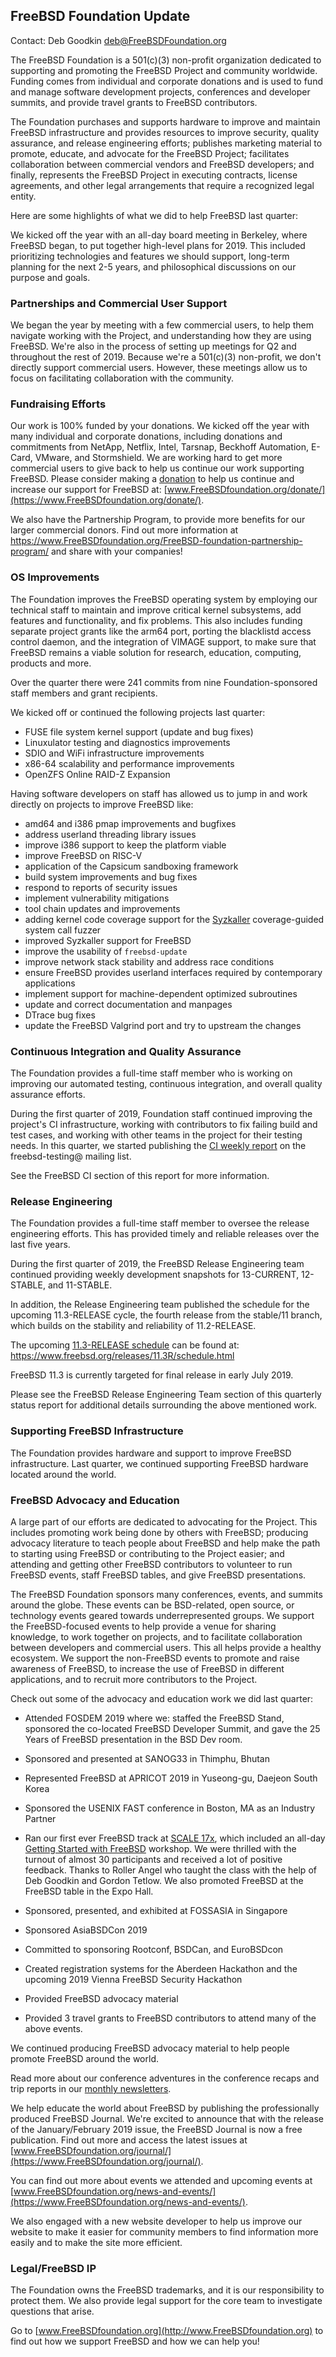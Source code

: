## FreeBSD Foundation Update ##

Contact: Deb Goodkin <deb@FreeBSDFoundation.org>  

The FreeBSD Foundation is a 501(c)(3) non-profit organization dedicated to
supporting and promoting the FreeBSD Project and community worldwide.
Funding comes from individual and corporate donations and is used to fund
and manage software development projects, conferences and developer summits,
and provide travel grants to FreeBSD contributors.

The Foundation purchases and supports hardware to improve and maintain
FreeBSD infrastructure and provides resources to improve security,
quality assurance, and release engineering efforts; publishes
marketing material to promote, educate, and advocate for the FreeBSD Project;
facilitates collaboration between commercial vendors and FreeBSD developers;
and finally, represents the FreeBSD Project in executing contracts,
license agreements, and other legal arrangements that require
a recognized legal entity.

Here are some highlights of what we did to help FreeBSD last quarter:

We kicked off the year with an all-day board meeting in Berkeley,
where FreeBSD began, to put together high-level plans for 2019.
This included prioritizing technologies and features we should support,
long-term planning for the next 2-5 years, and philosophical discussions
on our purpose and goals.

### Partnerships and Commercial User Support ###

We began the year by meeting with a few commercial users, to help them
navigate working with the Project, and understanding how they are using
FreeBSD.  We're also in the process of setting up meetings for Q2 and
throughout the rest of 2019. Because we're a 501(c)(3) non-profit, we
don't directly support commercial users.
However, these meetings allow us to focus on facilitating collaboration
with the community.

### Fundraising Efforts ###

Our work is 100% funded by your donations. We kicked off the year with many
individual and corporate donations, including donations and commitments from
NetApp, Netflix, Intel, Tarsnap, Beckhoff Automation, E-Card, VMware, and
Stormshield. We are working hard to get more commercial users to give back
to help us continue our work supporting FreeBSD.
Please consider making a
[donation](https://www.FreeBSDfoundation.org/donate/)
to help us continue and increase our support for FreeBSD at:
[www.FreeBSDfoundation.org/donate/](https://www.FreeBSDfoundation.org/donate/).

We also have the Partnership Program, to provide more benefits for our
larger commercial donors. Find out more information at
https://www.FreeBSDfoundation.org/FreeBSD-foundation-partnership-program/
and share with your companies!

### OS Improvements ###

The Foundation improves the FreeBSD operating system by employing our
technical staff to maintain and improve critical kernel subsystems,
add features and functionality, and fix problems. This also includes funding
separate project grants like
the arm64 port, porting the blacklistd access control daemon, and the
integration of VIMAGE support,
to make sure that FreeBSD remains a viable solution for research, education,
computing, products and more.

Over the quarter there were 241 commits from nine Foundation-sponsored staff
members and grant recipients.

We kicked off or continued the following projects last quarter:

 * FUSE file system kernel support (update and bug fixes)
 * Linuxulator testing and diagnostics improvements
 * SDIO and WiFi infrastructure improvements
 * x86-64 scalability and performance improvements
 * OpenZFS Online RAID-Z Expansion

Having software developers on staff has allowed us to jump in and
work directly on projects to improve FreeBSD like:

 * amd64 and i386 pmap improvements and bugfixes
 * address userland threading library issues
 * improve i386 support to keep the platform viable
 * improve FreeBSD on RISC-V
 * application of the Capsicum sandboxing framework
 * build system improvements and bug fixes
 * respond to reports of security issues
 * implement vulnerability mitigations
 * tool chain updates and improvements
 * adding kernel code coverage support for the
   [Syzkaller](https://github.com/google/syzkaller) coverage-guided system call
   fuzzer
 * improved Syzkaller support for FreeBSD
 * improve the usability of `freebsd-update`
 * improve network stack stability and address race conditions
 * ensure FreeBSD provides userland interfaces required by contemporary
   applications
 * implement support for machine-dependent optimized subroutines
 * update and correct documentation and manpages
 * DTrace bug fixes
 * update the FreeBSD Valgrind port and try to upstream the changes

### Continuous Integration and Quality Assurance ###

The Foundation provides a full-time staff member who is working on improving
our automated testing, continuous integration, and overall quality assurance
efforts.

During the first quarter of 2019, Foundation staff continued improving the
project's CI infrastructure, working with contributors to fix failing build
and test cases, and working with other teams in the project for their
testing needs.  In this quarter, we started publishing the
[CI weekly report](https://lists.freebsd.org/mailman/listinfo/freebsd-testing)
on the freebsd-testing@ mailing list.

See the FreeBSD CI section of this report for more information.

### Release Engineering ###

The Foundation provides a full-time staff member to oversee the
release engineering efforts. This has provided timely and reliable releases
over the last five years.

During the first quarter of 2019, the FreeBSD Release Engineering team
continued providing weekly development snapshots for 13-CURRENT, 12-STABLE,
and 11-STABLE.

In addition, the Release Engineering team published the schedule for the
upcoming 11.3-RELEASE cycle, the fourth release from the stable/11 branch,
which builds on the stability and reliability of 11.2-RELEASE.

The upcoming
[11.3-RELEASE schedule](https://www.freebsd.org/releases/11.3R/schedule.html)
can be found at: https://www.freebsd.org/releases/11.3R/schedule.html

FreeBSD 11.3 is currently targeted for final release in early July 2019.

Please see the FreeBSD Release Engineering Team section of this quarterly
status report for additional details surrounding the above mentioned work.  

### Supporting FreeBSD Infrastructure ###

The Foundation provides hardware and support to improve FreeBSD infrastructure. Last quarter, we continued supporting FreeBSD hardware located
around the world.

### FreeBSD Advocacy and Education ###

A large part of our efforts are dedicated to advocating for the Project.
This includes promoting work being done by others with FreeBSD; producing
advocacy literature to teach people about FreeBSD and help make the path to
starting using FreeBSD or contributing to the Project easier; and attending
and getting other FreeBSD contributors to volunteer to run FreeBSD events,
staff FreeBSD tables, and give FreeBSD presentations.

The FreeBSD Foundation sponsors many conferences, events, and summits
around the globe. These events can be BSD-related, open source,
or technology events geared towards underrepresented groups. We support
the FreeBSD-focused events to help provide a venue for sharing knowledge,
to work together on projects, and to facilitate collaboration between
developers and commercial users. This all helps provide a healthy ecosystem.
We support the non-FreeBSD events to promote and raise awareness of FreeBSD,
to increase the use of FreeBSD in different applications, and to recruit
more contributors to the Project.

Check out some of the advocacy and education work we did last quarter:

 * Attended FOSDEM 2019 where we: staffed the FreeBSD Stand, sponsored the
   co-located FreeBSD Developer Summit, and gave the 25 Years of FreeBSD
   presentation in the BSD Dev room.

 * Sponsored and presented at SANOG33 in Thimphu, Bhutan

 * Represented FreeBSD at APRICOT 2019 in Yuseong-gu, Daejeon South Korea

 * Sponsored the USENIX FAST conference in Boston, MA as an Industry Partner

 * Ran our first ever FreeBSD track at
   [SCALE 17x](https://www.socallinuxexpo.org/scale/17x), which included an
   all-day
   [Getting Started with FreeBSD](https://www.socallinuxexpo.org/scale/17x/presentations/getting-started-freebsd)
   workshop.  We were thrilled with the turnout of almost 30 participants and
   received a lot of positive feedback. Thanks to Roller Angel who taught the 
   class with the help of Deb Goodkin and Gordon Tetlow. We also promoted
   FreeBSD at the FreeBSD table in the Expo Hall.

 * Sponsored, presented, and exhibited at FOSSASIA in Singapore

 * Sponsored AsiaBSDCon 2019

 * Committed to sponsoring Rootconf, BSDCan, and EuroBSDcon

 * Created registration systems for the Aberdeen Hackathon and the upcoming
   2019 Vienna FreeBSD Security Hackathon

 * Provided FreeBSD advocacy material

 * Provided 3 travel grants to FreeBSD contributors to attend many
   of the above events.

We continued producing FreeBSD advocacy material to help people promote
FreeBSD around the world.

Read more about our conference adventures in the conference recaps and trip
reports in our
[monthly newsletters](https://www.freebsdfoundation.org/news-and-events/newsletter/).

We help educate the world about FreeBSD by publishing the
professionally produced FreeBSD Journal. We're excited to announce that with
the release of the January/February 2019 issue, the FreeBSD Journal is now a
free publication. Find out more and access the latest issues at
[www.FreeBSDfoundation.org/journal/](https://www.FreeBSDfoundation.org/journal/).

You can find out more about events we attended and upcoming events at
[www.FreeBSDfoundation.org/news-and-events/](https://www.FreeBSDfoundation.org/news-and-events/).

We also engaged with a new website developer to help us improve our website
to make it easier for community members to find information more easily and
to make the site more efficient.

### Legal/FreeBSD IP ###

The Foundation owns the FreeBSD trademarks, and it is our responsibility to
protect them. We also provide legal support for the core team to investigate
questions that arise.

Go to [www.FreeBSDfoundation.org](http://www.FreeBSDfoundation.org) to find out
how we support FreeBSD and how we can help you!
